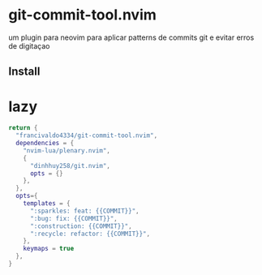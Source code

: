 # git-commit-tool.nvim

um plugin para neovim para aplicar patterns de commits git e evitar erros de digitaçao

## Install

# lazy

```lua
return {
  "francivaldo4334/git-commit-tool.nvim",
  dependencies = {
    "nvim-lua/plenary.nvim",
    {
      "dinhhuy258/git.nvim",
      opts = {}
    },
  },
  opts={
    templates = {
      ":sparkles: feat: {{COMMIT}}",
      ":bug: fix: {{COMMIT}}",
      ":construction: {{COMMIT}}",
      ":recycle: refactor: {{COMMIT}}",
    },
    keymaps = true
  },
}
```
